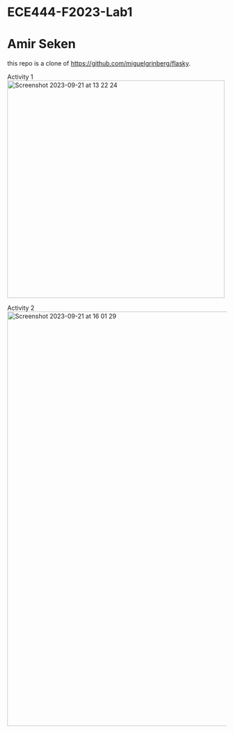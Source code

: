 # ECE444-F2023-Lab1
# Amir Seken

this repo is a clone of https://github.com/miguelgrinberg/flasky.


Activity 1
<img width="499" alt="Screenshot 2023-09-21 at 13 22 24" src="https://github.com/amirseken/ECE444-F2023-Lab1/assets/74365816/722e4abc-4392-490b-a7a2-df893d6f1cdc">

Activity 2
<img width="951" alt="Screenshot 2023-09-21 at 16 01 29" src="https://github.com/amirseken/ECE444-F2023-Lab1/assets/74365816/f6ca3958-e3ec-4a4b-a960-ae7753812055">
